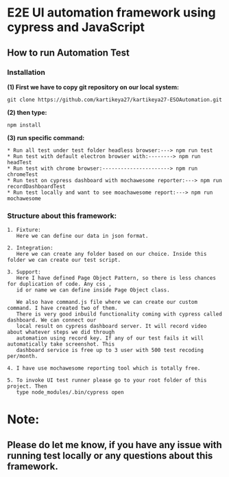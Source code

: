 # **E2E UI automation framework using cypress and JavaScript** 

## **How to run Automation Test**

### **Installation**

**(1) First we have to copy git repository on our local system:**

```
git clone https://github.com/kartikeya27/kartikeya27-ESOAutomation.git

```
**(2) then type:** 

```
npm install

```
**(3) run specific command:** 
```
* Run all test under test folder headless browser:---> npm run test  
* Run test with default electron browser with:--------> npm run headTest 
* Run test with chrome browser:----------------------> npm run chromeTest
* Run test on cypress dashboard with mochawesome reporter:---> npm run recordDashboardTest
* Run test locally and want to see moachawesome report:---> npm run mochawesome

```
### **Structure about this framework:**
```
1. Fixture: 
   Here we can define our data in json format.
   
2. Integration:
   Here we can create any folder based on our choice. Inside this folder we can create our test script.
   
3. Support:
   Here I have defined Page Object Pattern, so there is less chances for duplication of code. Any css ,
   id or name we can define inside Page Object class. 
   
   We also have command.js file where we can create our custom command. I have created two of them.
   There is very good inbuild functionality coming with cypress called dashboard. We can connect our
   local result on cypress dashboard server. It will record video about whatever steps we did through 
   automation using record key. If any of our test fails it will automatically take screenshot. This 
   dashboard service is free up to 3 user with 500 test recoding per/month.
   
4. I have use mochawesome reporting tool which is totally free.

5. To invoke UI test runner please go to your root folder of this project. Then 
   type node_modules/.bin/cypress open

```
# **Note:**
## **Please do let me know, if you have any issue with running test locally or any questions about this framework.**






